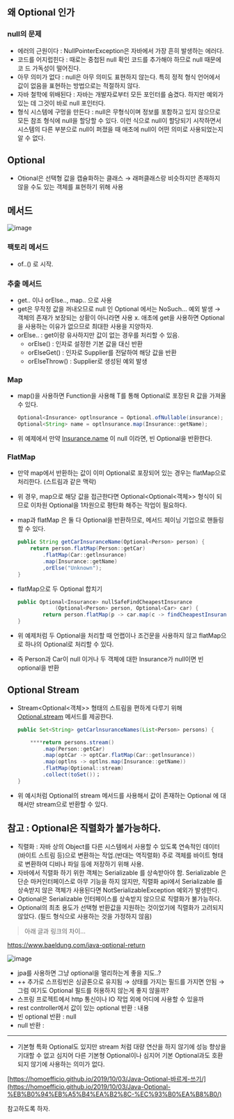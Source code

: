## 왜 Optional 인가

### null의 문제

- 에러의 근원이다 : NullPointerException은 자바에서 가장 흔히 발생하는 에러다.
- 코드를 어지럽힌다 : 때로는 중첩된 null 확인 코드를 추가해야 하므로 null 때문에 코
드 가독성이 떨어진다.
- 아무 의미가 없다 : null은 아무 의미도 표현하지 않는다. 특히 정적 형식 언어에서 값이
없음을 표현하는 방법으로는 적절하지 않다.
- 자바 철학에 위배된다 : 자바는 개발자로부터 모든 포인터를 숨겼다. 하지만 예외가 있는
데 그것이 바로 null 포인터다.
- 형식 시스템에 구멍을 만든다 : null은 무형식이며 정보를 포함하고 있지 않으므로 모든
참조 형식에 null을 할당할 수 있다. 이런 식으로 null이 할당되기 시작하면서 시스템의
다른 부분으로 null이 퍼졌을 때 애초에 null이 어떤 의미로 사용되었는지 알 수 없다.

## Optional

- Otional은 선택형 값을 캡슐화하는 클래스 → 래퍼클래스랑 비슷하지만 존재하지 않을 수도 있는 객체를 표현하기 위해 사용

## 메서드

![image](https://github.com/KUIT-01-LEGEND/modern-java-in-action/assets/80512150/e67f522b-3f69-458a-9cf1-1dc6d604837e)

### 팩토리 메서드

- of..() 로 시작.

### 추출 메서드

- get.. 이나 orElse.., map.. 으로 사용
- get은 무작정 값을 꺼내오므로 null 인 Optional 에서는 NoSuch… 예외 발생 → 객체의 존재가 보장되는 상황이 아니라면 사용 x. 애초에 get을 사용하면 Optional을 사용하는 이유가 없으므로 최대한 사용을 지양하자.
- orElse.. : get이랑 유사하지만 값이 없는 경우를 처리할 수 있음.
    - orElse() : 인자로 설정한 기본 값을 대신 반환
    - orElseGet() : 인자로 Supplier를 전달하여 해당 값을 반환
    - orElseThrow() : Supplier로 생성된 예외 발생

### Map

- map()을 사용하면 Function을 사용해 T를 통해 Optional로 포장된 R 값을 가져올 수 있다.
    
    ```java
    Optional<Insurance> optlnsurance = Optional.ofNullable(insurance);
    Optional<String> name = optlnsurance.map(Insurance::getName);
    ```
    
- 위 예제에서 만약 [Insurance.name](http://Insurance.name) 이 null 이라면, 빈 Optional을 반환한다.

### FlatMap

- 만약 map에서 반환하는 값이 이미 Optional로 포장되어 있는 경우는 flatMap으로 처리한다. (스트림과 같은 맥락)
- 위 경우, map으로 해당 값을 접근한다면 Optional<Optional<객체>> 형식이 되므로 이차원 Optional을 1차원으로 평탄화 해주는 작업이 필요하다.
- map과 flatMap 은 둘 다 Optional을 반환하므로, 메서드 체이닝 기업으로 핸들링 할 수 있다.
    
    ```java
    public String getCarInsuranceName(Optional<Person> person) {
    	return person.flatMap(Person::getCar)
    		.flatMap(Car::getlnsurance)
    		.map(Insurance::getName)
    		,orElse("Unknown");
    }
    ```
    
- flatMap으로 두 Optional 합치기
    
    ```java
    public Optional<Insurance> nullSafeFindCheapestInsurance
    			(Optional<Person> person, Optional<Car> car) {
    		return person.flatMap(p -> car.map(c -> findCheapestInsurance(p, c)));
    }
    ```
    
- 위 예제처럼 두 Optional을 처리할 때 언랩이나 조건문을 사용하지 않고 flatMap으로 하나의 Optional로 처리할 수 있다.
- 즉 Person과 Car이 null 이거나 두 객체에 대한 Insurance가 null이면 빈 optional을 반환

## Optional Stream

- Stream<Optional<객체>> 형태의 스트림을 편하게 다루기 위해 [Optional.stream](http://Optional.stream) 메서드를 제공한다.
    
    ```java
    public Set<String> getCarlnsuranceNames(List<Person> persons) {
    
    	****return persons.stream()
    		.map(Person::getCar)
    		.map(optCar -> optCar.flatMap(Car::getlnsurance))
    		.map(optlns -> optlns.map(Insurance::getName))
    		.flatMap(Optional::stream)
    		.collect(toSet())；
    }
    ```
    
- 위 예시처럼 Optional의 stream 메서드를 사용해서 값이 존재하는 Optional 에 대해서만 stream으로 반환할 수 있다.

## 참고 : Optional은 직렬화가 불가능하다.

- 직렬화 : 자바 상의 Object를 다른 시스템에서 사용할 수 있도록 연속적인 데이터(바이트 스트림 등)으로 변환하는 작업.(반대는 역직렬화) 주로 객체를 바이트 형태로 변환하여 디비나 파일 등에 저장하기 위해 사용.
- 자바에서 직렬화 하기 위한 객체는 Serializable 를 상속받아야 함. Serializable 은 단순 마커인터페이스로 아무 기능을 하지 않지만, 직렬화 api에서 Serializable 를 상속받지 않은 객체가 사용된다면 NotSerializableException  예외가 발생한다.
- Optional은 Serializable 인터페이스를 상속받지 않으므로 직렬화가 불가능하다.
- Optional의 최초 용도가 선택형 반환값을 지원하는 것이었기에 직렬화가 고려되지 않았다. (필드 형식으로 사용하는 것을 가정하지 않음)

> 아래 글과 링크의 차이…
> 

https://www.baeldung.com/java-optional-return

![image](https://github.com/KUIT-01-LEGEND/modern-java-in-action/assets/80512150/2f5531e4-4c3d-496b-bfce-afa40e05980e)

- jpa를 사용하면 그냥 optional을 멀리하는게 좋을 지도..?
- ++ 추가로 스프링빈은 싱글톤으로 유지됨 → 상태를 가지는 필드를 가지면 안됨 → 그럼 여기도 Optional 필드를 허용하지 않는게 좋지 않을까?
- 스프링 프로젝트에서 http 통신이나 IO 작업 외에 어디에 사용할 수 있을까
- rest controller에서 값이 있는 optional<String> 반환 : 내용
- 빈 optional 반환 : null
- null 반환 :

---

- 기본형 특화 Optional도 있지만 stream 처럼 대량 연산을 하지 않기에 성능 향상을 기대할 수 없고 심지어 다른 기본형 Optional이나 심지어 기본 Optional과도 호환되지 않기에 사용하는 의미가 없다.

[https://homoefficio.github.io/2019/10/03/Java-Optional-바르게-쓰기/](https://homoefficio.github.io/2019/10/03/Java-Optional-%EB%B0%94%EB%A5%B4%EA%B2%8C-%EC%93%B0%EA%B8%B0/)

참고하도록 하자.
